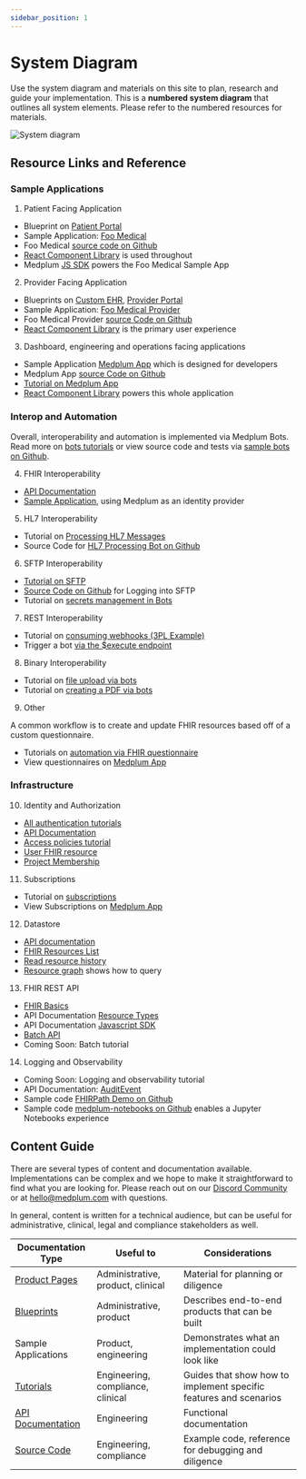 ```yaml
---
sidebar_position: 1
---
```


# System Diagram

Use the system diagram and materials on this site to plan, research and guide your implementation. This is a **numbered system diagram** that outlines all system elements. Please refer to the numbered resources for materials.

![System diagram](/img/products/detailed-medplum-system-diagram.png)

## Resource Links and Reference

### Sample Applications

1. Patient Facing Application

- Blueprint on [Patient Portal](/blueprints/patient-portal)
- Sample Application: [Foo Medical](/blueprints/patient-portal)
- Foo Medical [source code on Github](https://github.com/medplum/foomedical)
- [React Component Library](/docs/api/react-components) is used throughout
- Medplum [JS SDK](/docs/sdk) powers the Foo Medical Sample App

2. Provider Facing Application

- Blueprints on [Custom EHR](/blueprints/custom-ehr), [Provider Portal](/blueprints/provider-portal)
- Sample Application: [Foo Medical Provider](https://provider.foomedical.com/)
- Foo Medical Provider [source Code on Github](https://github.com/medplum/foomedical-provider)
- [React Component Library](/docs/api/react-components) is the primary user experience

3. Dashboard, engineering and operations facing applications

- Sample Application [Medplum App](https://app.medplum.com) which is designed for developers
- Medplum App [source Code on Github](https://github.com/medplum/medplum/tree/main/packages/app)
- [Tutorial on Medplum App](/docs/tutorials/app)
- [React Component Library](/docs/api/react-components) powers this whole application

### Interop and Automation

Overall, interoperability and automation is implemented via Medplum Bots. Read more on [bots tutorials](/docs/tutorials/bots) or view source code and tests via [sample bots on Github](https://github.com/medplum/medplum-demo-bots).

4. FHIR Interoperability

- [API Documentation](/docs/api/fhir)
- [Sample Application](https://github.com/medplum/medplum-oauth-demo), using Medplum as an identity provider

5. HL7 Interoperability

- Tutorial on [Processing HL7 Messages](/docs/tutorials/bots/hl7-into-fhir)
- Source Code for [HL7 Processing Bot on Github](https://github.com/medplum/medplum-demo-bots/blob/main/src/examples/hl7-bot.ts)

6. SFTP Interoperability

- [Tutorial on SFTP](/docs/tutorials/bots/file-uploads#sftp-uploads)
- [Source Code on Github](https://github.com/medplum/medplum-demo-bots/blob/main/src/examples/sftp-upload.ts) for Logging into SFTP
- Tutorial on [secrets management in Bots](/docs/tutorials/bots/bot-secrets)

7. REST Interoperability

- Tutorial on [consuming webhooks (3PL Example)](/docs/tutorials/bots/logistics-into-ehr)
- Trigger a bot [via the $execute endpoint](/docs/tutorials/bots/bot-basics#using-the-execute-endpoint)

8. Binary Interoperability

- Tutorial on [file upload via bots](/docs/tutorials/bots/file-uploads)
- Tutorial on [creating a PDF via bots](/docs/tutorials/bots/creating-a-pdf)

9. Other

A common workflow is to create and update FHIR resources based off of a custom questionnaire.

- Tutorials on [automation via FHIR questionnaire](/docs/tutorials/bots/bot-for-questionnaire-response)
- View questionnaires on [Medplum App](https://app.medplum.com/Questionnaire)

### Infrastructure

10. Identity and Authorization

- [All authentication tutorials](/docs/tutorials/authentication-and-security)
- [API Documentation](/docs/api/oauth)
- [Access policies tutorial](/docs/tutorials/security/access-control)
- [User FHIR resource](/docs/api/fhir/medplum/user)
- [Project Membership](/docs/api/fhir/medplum/projectmembership)

11. Subscriptions

- Tutorial on [subscriptions](/docs/tutorials/api-basics/publish-and-subscribe)
- View Subscriptions on [Medplum App](https://app.medplum.com/Subscription)

12. Datastore

- [API documentation](/docs/api)
- [FHIR Resources List](/docs/api/fhir/resources)
- [Read resource history](/docs/sdk/classes/MedplumClient#readhistory)
- [Resource graph](/docs/sdk/classes/MedplumClient#readresourcegraph) shows how to query

13. FHIR REST API

- [FHIR Basics](/docs/fhir-basics)
- API Documentation [Resource Types](/docs/api/fhir/resources)
- API Documentation [Javascript SDK](/docs/sdk/classes/MedplumClient)
- [Batch API](/docs/sdk/classes/MedplumClient#batch)
- Coming Soon: Batch tutorial

14. Logging and Observability

- Coming Soon: Logging and observability tutorial
- API Documentation: [AuditEvent](/docs/api/fhir/resources/auditevent)
- Sample code [FHIRPath Demo on Github](https://github.com/medplum/medplum-fhirpath-demo)
- Sample code [medplum-notebooks on Github](https://github.com/medplum/medplum-notebooks) enables a Jupyter Notebooks experience

## Content Guide

There are several types of content and documentation available. Implementations can be complex and we hope to make it straightforward to find what you are looking for. Please reach out on our [Discord Community](https://discord.gg/UBAWwvrVeN) or at hello@medplum.com with questions.

In general, content is written for a technical audience, but can be useful for administrative, clinical, legal and compliance stakeholders as well.

| Documentation Type                                                       | Useful to                         | Considerations                                                    |
| ------------------------------------------------------------------------ | --------------------------------- | ----------------------------------------------------------------- |
| [Product Pages](/products)                                               | Administrative, product, clinical | Material for planning or diligence                                |
| [Blueprints](/blueprints)                                                | Administrative, product           | Describes end-to-end products that can be built                   |
| Sample Applications                                                      | Product, engineering              | Demonstrates what an implementation could look like               |
| [Tutorials](/docs/tutorials)                                             | Engineering, compliance, clinical | Guides that show how to implement specific features and scenarios |
| [API Documentation](/docs/api)                                           | Engineering                       | Functional documentation                                          |
| [Source Code](https://github.com/medplum?q=&type=public&language=&sort=) | Engineering, compliance           | Example code, reference for debugging and diligence               |
